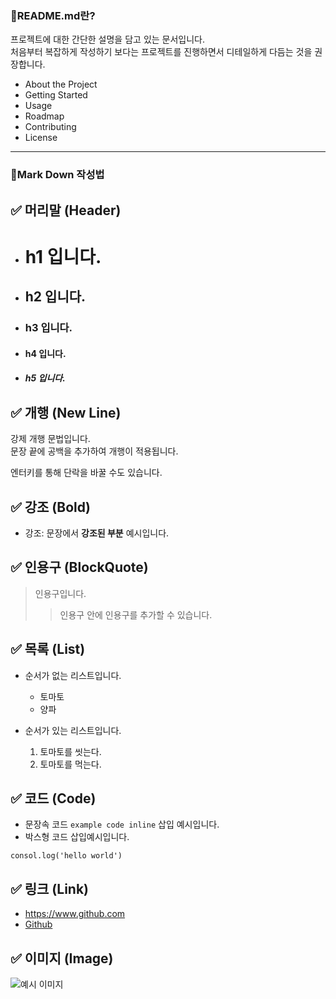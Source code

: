 ### 📌README.md란?
프로젝트에 대한 간단한 설명을 담고 있는 문서입니다.  
처음부터 복잡하게 작성하기 보다는 프로젝트를 진행하면서 디테일하게 다듬는 것을 권장합니다.   

* About the Project
* Getting Started
* Usage
* Roadmap
* Contributing
* License


***

### 📝Mark Down 작성법

## ✅ 머리말 (Header)
* # h1 입니다.
* ## h2 입니다.
* ### h3 입니다.
* #### h4 입니다.
* ##### h5 입니다.

## ✅ 개행 (New Line)
강제 개행 문법입니다.  
문장 끝에 공백을 추가하여 개행이 적용됩니다.  

엔터키를 통해 단락을 바꿀 수도 있습니다.
  
## ✅ 강조 (Bold)
* 강조: 문장에서 **강조된 부분** 예시입니다.

## ✅ 인용구 (BlockQuote)
> 인용구입니다.
> > 인용구 안에 인용구를 추가할 수 있습니다.

## ✅ 목록 (List)
* 순서가 없는 리스트입니다.
  * 토마토
  * 양파

* 순서가 있는 리스트입니다.
  1. 토마토를 씻는다.
  2. 토마토를 먹는다.

## ✅ 코드 (Code)
* 문장속 코드 `example code inline` 삽입 예시입니다.
* 박스형 코드 삽입예시입니다.
```
consol.log('hello world')
```

## ✅ 링크 (Link)
* <https://www.github.com>
* [Github](https://www.github.com)

## ✅ 이미지 (Image)
![예시 이미지](https://www.splitshire.com/wp-content/uploads/2014/05/SplitShire_IMG_1405-e1450349856954-1800x1200.jpg)
